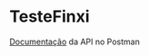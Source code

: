 # TesteFinxi

[Documentação](https://documenter.getpostman.com/view/6858740/T1LFpB45?version=latest) da API no Postman